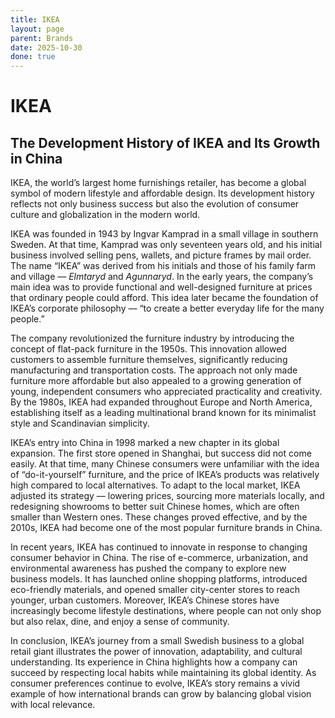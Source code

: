 ```yaml
---
title: IKEA
layout: page
parent: Brands
date: 2025-10-30
done: true
---
```

# IKEA

## The Development History of IKEA and Its Growth in China

IKEA, the world’s largest home furnishings retailer, has become a global symbol of modern lifestyle and affordable design. Its development history reflects not only business success but also the evolution of consumer culture and globalization in the modern world.

IKEA was founded in 1943 by Ingvar Kamprad in a small village in southern Sweden. At that time, Kamprad was only seventeen years old, and his initial business involved selling pens, wallets, and picture frames by mail order. The name “IKEA” was derived from his initials and those of his family farm and village — _Elmtaryd_ and _Agunnaryd_. In the early years, the company’s main idea was to provide functional and well-designed furniture at prices that ordinary people could afford. This idea later became the foundation of IKEA’s corporate philosophy — “to create a better everyday life for the many people.”

The company revolutionized the furniture industry by introducing the concept of flat-pack furniture in the 1950s. This innovation allowed customers to assemble furniture themselves, significantly reducing manufacturing and transportation costs. The approach not only made furniture more affordable but also appealed to a growing generation of young, independent consumers who appreciated practicality and creativity. By the 1980s, IKEA had expanded throughout Europe and North America, establishing itself as a leading multinational brand known for its minimalist style and Scandinavian simplicity.

IKEA’s entry into China in 1998 marked a new chapter in its global expansion. The first store opened in Shanghai, but success did not come easily. At that time, many Chinese consumers were unfamiliar with the idea of “do-it-yourself” furniture, and the price of IKEA’s products was relatively high compared to local alternatives. To adapt to the local market, IKEA adjusted its strategy — lowering prices, sourcing more materials locally, and redesigning showrooms to better suit Chinese homes, which are often smaller than Western ones. These changes proved effective, and by the 2010s, IKEA had become one of the most popular furniture brands in China.

In recent years, IKEA has continued to innovate in response to changing consumer behavior in China. The rise of e-commerce, urbanization, and environmental awareness has pushed the company to explore new business models. It has launched online shopping platforms, introduced eco-friendly materials, and opened smaller city-center stores to reach younger, urban customers. Moreover, IKEA’s Chinese stores have increasingly become lifestyle destinations, where people can not only shop but also relax, dine, and enjoy a sense of community.

In conclusion, IKEA’s journey from a small Swedish business to a global retail giant illustrates the power of innovation, adaptability, and cultural understanding. Its experience in China highlights how a company can succeed by respecting local habits while maintaining its global identity. As consumer preferences continue to evolve, IKEA’s story remains a vivid example of how international brands can grow by balancing global vision with local relevance.